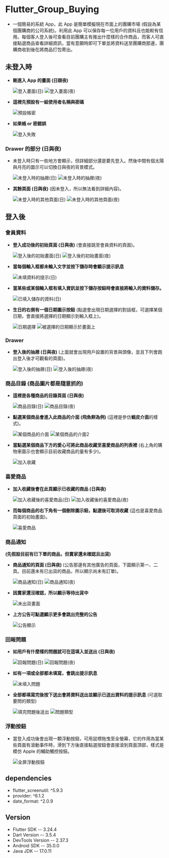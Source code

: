 # Flutter_Group_Buying

* 一個簡易的系統 App，此 App 是簡單模擬現在市面上的團購市場 (假設為某個團購商的公司系統)。利用此 App 可以保存每一位用戶的資料且也能較有信用。每個客人登入後可查看目前團購主有推出什麼樣的合作商品，而客人可直接點選商品查看詳細資訊，當有意願時即可下單並將資料送至團購商那邊，團購商收到後在將商品打包寄出。

## 未登入時

* **剛進入 App 的畫面 (日跟夜)**

  ![登入畫面(日)](https://github.com/user-attachments/assets/9f823025-8530-4282-9139-b139e1e976a4)   ![登入畫面(夜)](https://github.com/user-attachments/assets/0159a35f-107d-421a-bba1-30cef7105158)

* **這裡先預設有一組使用者名稱與密碼**

  ![預設帳密](https://github.com/user-attachments/assets/4a29b0ad-f1f2-4317-b956-b08100ce8b3f)

* **如果帳 or 密錯誤**

  ![登入失敗](https://github.com/user-attachments/assets/8f4d035a-2fc0-4f62-ba5b-d35fa6b6eb54)

### Drawer 的部分 (日與夜)

* 未登入時只有一些地方會顯示，但詳細部分還是要先登入。然後中間有個太陽與月亮的圖示可以切換日與夜的背景模式。

  ![未登入時的抽屜(日)](https://github.com/user-attachments/assets/6094c48a-5354-4524-a9ac-ccf2abd11058)  ![未登入時的抽屜(夜)](https://github.com/user-attachments/assets/97b0dfcb-003e-46a2-a76d-dff0f293133c)

* **其餘頁面 (日與夜)** (因未登入，所以無法看到詳細內容)。
  
  ![未登入時的其他頁面(日)](https://github.com/user-attachments/assets/e9e43f69-aeb6-4970-b6b8-070f348bb540) ![未登入時的其他頁面(夜)](https://github.com/user-attachments/assets/8c27bd11-e723-4d12-84f3-1e82a9da9b2b)


## 登入後

### 會員資料

* **登入成功後的初始頁面 (日與夜)** (會直接跳至會員資料的頁面)。

  ![登入後的初始畫面(日)](https://github.com/user-attachments/assets/ff1ea692-8920-4cd6-83dc-50edd31e649e) ![登入後的初始畫面(夜)](https://github.com/user-attachments/assets/15726c64-b406-4d4a-ae43-9ef7d700852a)

* **當每個輸入框都未輸入文字並按下儲存時會顯示提示訊息**

  ![未填資料的提示(日)](https://github.com/user-attachments/assets/c6050562-161a-4f69-be1e-db2c4a03ccc0)

* **當某些或某個輸入框有填入資訊並按下儲存按鈕時會直接將輸入的資料儲存。**

  ![已填入儲存的資料(日)](https://github.com/user-attachments/assets/ddc1fc7d-e3e0-4b32-844f-2ae6d6cb2ede)

* **生日的右側有一個日期圖示按鈕** (點選會出現日期選擇的對話框，可選擇某個日期，會直接將選擇的日期顯示到輸入框上)。

  ![日期選擇](https://github.com/user-attachments/assets/aa01562f-3a05-459f-9fa6-78f4f9bdc9b1) ![被選擇的日期顯示於畫面上](https://github.com/user-attachments/assets/60b6f40c-13ff-4d2e-99e9-68f0270bb220)


### Drawer

* **登入後的抽屜 (日與夜)** (上面就會出現用戶設置的背景與頭像，並且下列會跑出登入後才可觀看的頁面)。

  ![登入後的抽屜(日)](https://github.com/user-attachments/assets/1089fc26-5f2c-462f-b859-d3141f934122) ![登入後的抽屜(夜)](https://github.com/user-attachments/assets/1f117f25-273b-459e-867c-ec4660f68ac9)

### 商品目錄 (商品圖片都是隨意抓的)

* **這裡是各種商品的目錄頁面 (日與夜)**

  ![商品目錄(日)](https://github.com/user-attachments/assets/c6530905-b540-46f3-81b1-609be52ee8a4) ![商品目錄(夜)](https://github.com/user-attachments/assets/c84556ff-c869-4ed4-b204-9ad1f0f3bce2)

* **點選某個商品會進入此商品的介面 (飛魚餅為例)** (這裡是參仿**蝦皮介面**的樣式)。

  ![某個商品的介面](https://github.com/user-attachments/assets/988eae73-72e3-492a-924f-f821daba4ffe) ![某個商品的介面2](https://github.com/user-attachments/assets/a116e0eb-5405-4264-b8de-8bcaf4c7bc40)

* **當點選某個商品下方的愛心可將此商品收藏至喜愛商品的列表裡** (右上角的購物車圖示也會顯示目前收藏商品的量有多少)。

  ![加入收藏](https://github.com/user-attachments/assets/480875e9-8029-4cfd-9e4c-e997b64f6082)

### 喜愛商品

* **加入收藏後會在此頁顯示已收藏的商品 (日與夜)**

  ![加入收藏後的喜愛商品(日)](https://github.com/user-attachments/assets/ec17bd79-9249-423d-8627-9acddb93ed6c) ![加入收藏後的喜愛商品(夜)](https://github.com/user-attachments/assets/2e823ff7-d101-4520-8f32-13768c5f6424)

* **而每個商品的右下角有一個刪除圖示鈕，點選後可取消收藏** (這也是喜愛商品頁面的初始畫面)。

  ![喜愛商品](https://github.com/user-attachments/assets/7877043d-82be-4189-991d-68c9aadabc09)

### 商品通知
**(先假設目前有已下單的商品，但賣家還未確認且出貨)**

* **商品通知的頁面 (日與夜)** (公告那邊有其他廣告的頁面，下圖顯示第一、二頁。目前還未有已出貨的商品，所以顯示尚未有訂單)。

  ![商品通知(日)](https://github.com/user-attachments/assets/11c4a7e1-cbc2-48b9-9828-9d29d7266a55) ![商品通知(夜)](https://github.com/user-attachments/assets/36c293d8-4004-4f69-8999-c52bf9e72739)

* **因賣家還沒確認，所以顯示等待出貨中**

  ![未出貨畫面](https://github.com/user-attachments/assets/a99515e4-550e-41a0-bde9-6ff56fbc48a0)

* **上方公告可點選顯示更多會跳出完整的公告**

  ![公告顯示](https://github.com/user-attachments/assets/d4423409-8bb2-47c1-baf5-a04d75a4c8f7)

### 回報問題

* **如用戶有什麼樣的問題就可在這填入並送出 (日與夜)**

  ![回報問題(日)](https://github.com/user-attachments/assets/416b9207-d7ee-41c9-a811-e9fa4a7fd7ae) ![回報問題(夜)](https://github.com/user-attachments/assets/8617a16b-56e1-47ab-af5e-11d5d22a5aaa)

* **如有一項或全部都未填寫，會跳出提示訊息**

  ![未填入問題](https://github.com/user-attachments/assets/26677d4f-eb94-4d8e-92d5-c380e2823258)

* **全部都填寫完後按下送出會將資料送出並顯示已送出資料的提示訊息** (可選取要問的類型)

  ![填完問題後送出](https://github.com/user-attachments/assets/b4c1319a-39a9-4d24-82bd-5eb58d060d95) ![問題類型](https://github.com/user-attachments/assets/888e49a5-2ac6-4a21-98c0-3dff4611b1d8)


### 浮動按鈕

* 當登入成功後會出現一顆浮動按鈕，可用鼠標拖曳至全螢幕，它的作用為當某些頁面有滾動事件時，滑到下方後直接點選按鈕會直接滾到頁面頂部，樣式是模仿 Apple 的輔助觸控按鈕。

  ![全屏浮動按鈕](https://github.com/user-attachments/assets/74c0e94f-7b64-4de8-b164-629261c61daf)

  
## dependencies

* flutter_screenutil: ^5.9.3
* provider: ^6.1.2
* date_format: ^2.0.9

## Version

* Flutter SDK -- 3.24.4
* Dart Version -- 3.5.4
* DevTools Version -- 2.37.3
* Android SDK -- 35.0.0
* Java JDK -- 17.0.11









  






  
















